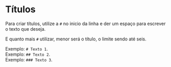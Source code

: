 # Títulos

Para criar títulos, utilize a `#` no inicio da linha e der um espaço para escrever o texto que deseja. 

E quanto mais `#` utilizar, menor será o título, o limite sendo até seis.

Exemplo: `# Texto 1`.  
Exemplo: `## Texto 2`.  
Exemplo: `### Texto 3`.